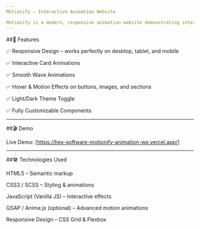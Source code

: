 ```yaml
---
Motionify – Interactive Animation Website

Motionify is a modern, responsive animation website demonstrating interactive card effects, wave animations, hover effects, and smooth motion transitions. Ideal for UI/UX inspiration and web animation projects.
---
```

##🌟 Features

✅ Responsive Design – works perfectly on desktop, tablet, and mobile

✅ Interactive Card Animations

✅ Smooth Wave Animations

✅ Hover & Motion Effects on buttons, images, and sections

✅ Light/Dark Theme Toggle

✅ Fully Customizable Components

---

##🎬 Demo

Live Demo: [https://hex-software-motionify-animation-we.vercel.app/]

---
##🛠 Technologies Used

HTML5 – Semantic markup

CSS3 / SCSS – Styling & animations

JavaScript (Vanilla JS) – Interactive effects

GSAP / Anime.js (optional) – Advanced motion animations

Responsive Design – CSS Grid & Flexbox
